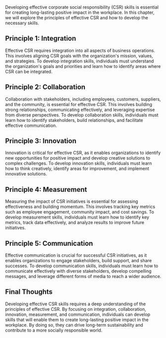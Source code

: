 
Developing effective corporate social responsibility (CSR) skills is essential for creating long-lasting positive impact in the workplace. In this chapter, we will explore the principles of effective CSR and how to develop the necessary skills.

Principle 1: Integration
------------------------

Effective CSR requires integration into all aspects of business operations. This involves aligning CSR goals with the organization's mission, values, and strategies. To develop integration skills, individuals must understand the organization's goals and priorities and learn how to identify areas where CSR can be integrated.

Principle 2: Collaboration
--------------------------

Collaboration with stakeholders, including employees, customers, suppliers, and the community, is essential for effective CSR. This involves building strong relationships, communicating effectively, and leveraging expertise from diverse perspectives. To develop collaboration skills, individuals must learn how to identify stakeholders, build relationships, and facilitate effective communication.

Principle 3: Innovation
-----------------------

Innovation is critical for effective CSR, as it enables organizations to identify new opportunities for positive impact and develop creative solutions to complex challenges. To develop innovation skills, individuals must learn how to think creatively, identify areas for improvement, and implement innovative solutions.

Principle 4: Measurement
------------------------

Measuring the impact of CSR initiatives is essential for assessing effectiveness and building momentum. This involves tracking key metrics such as employee engagement, community impact, and cost savings. To develop measurement skills, individuals must learn how to identify key metrics, track data effectively, and analyze results to improve future initiatives.

Principle 5: Communication
--------------------------

Effective communication is crucial for successful CSR initiatives, as it enables organizations to engage stakeholders, build support, and share successes. To develop communication skills, individuals must learn how to communicate effectively with diverse stakeholders, develop compelling messages, and leverage different forms of media to reach a wider audience.

Final Thoughts
--------------

Developing effective CSR skills requires a deep understanding of the principles of effective CSR. By focusing on integration, collaboration, innovation, measurement, and communication, individuals can develop skills that will enable them to create long-lasting positive impact in the workplace. By doing so, they can drive long-term sustainability and contribute to a more socially responsible world.
